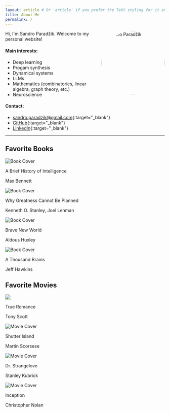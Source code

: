 ```yaml
---
layout: article # Or 'article' if you prefer the TeXt styling for it and it fits
title: About Me
permalink: /
---
```


<!-- Add this image block -->
<img src="/assets/images/sandro.jpg" alt="Sandro Paradžik" style="float: right; margin: 0 0 1em 1em; width: 200px; border-radius: 50%;"> 
<!-- Adjust width, border-radius, and margins as needed -->
<!-- For float: left, use margin: 0 1em 1em 0; -->

Hi, I'm Sandro Paradžik. Welcome to my personal website!

#### Main interests:

* Deep learning
* Progam synthesis
* Dynamical systems
* LLMs
* Mathematics (combinatorics, linear algebra, graph theory, etc.)
* Neuroscience

#### Contact:

*   [sandro.paradzik@gmail.com](mailto:sandro.paradzik@gmail.com){:target="_blank"}
*   [GitHub](https://github.com/sandropa){:target="_blank"}
*   [LinkedIn](https://www.linkedin.com/in/sandropa/){:target="_blank"}

---

## Favorite Books

<div class="book-cards-container">
  <div class="book-card">
    <img src="/assets/images/book_a_brief_history_of_intelligence.png" alt="Book Cover">
    <div class="book-info">
      <p class="book-title">A Brief History of Intelligence</p>
      <p class="book-author">Max Bennett</p>
    </div>
  </div>
  <div class="book-card">
    <img src="/assets/images/book_why_greatness_cannot_be_planned.png" alt="Book Cover">
    <div class="book-info">
      <p class="book-title">Why Greatness Cannot Be Planned</p>
      <p class="book-author">Kenneth O. Stanley, Joel Lehman</p>
    </div>
  </div>
  <div class="book-card">
    <img src="/assets/images/book_brave_new_world.png" alt="Book Cover">
    <div class="book-info">
      <p class="book-title">Brave New World</p>
      <p class="book-author">Aldous Huxley</p>
    </div>
  </div>
  <div class="book-card">
    <img src="/assets/images/book_a_thousand_brains.png" alt="Book Cover">
    <div class="book-info">
      <p class="book-title">A Thousand Brains</p>
      <p class="book-author">Jeff Hawkins</p>
    </div>
  </div>
</div>

## Favorite Movies

<div class="movie-cards-container">
  <div class="movie-card">
    <img src="/assets/images/movie_true_romance_2.png">
    <div class="movie-info">
      <p class="movie-title">True Romance</p>
      <p class="movie-director">Tony Scott</p>
    </div>
  </div>
  <div class="movie-card">
    <img src="/assets/images/movie_shutter_island.png" alt="Movie Cover">
    <div class="movie-info">
      <p class="movie-title">Shutter Island</p>
      <p class="movie-director">Martin Scorsese</p>
    </div>
  </div>
  <div class="movie-card">
    <img src="/assets/images/movie_dr_strangelove.png" alt="Movie Cover">
    <div class="movie-info">
      <p class="movie-title">Dr. Strangelove</p>
      <p class="movie-director">Stanley Kubrick</p>
    </div>
  </div>
  <div class="movie-card">
    <img src="/assets/images/movie_inception.png" alt="Movie Cover">
    <div class="movie-info">
      <p class="movie-title">Inception</p>
      <p class="movie-director">Christopher Nolan</p>
    </div>
  </div>
</div>

